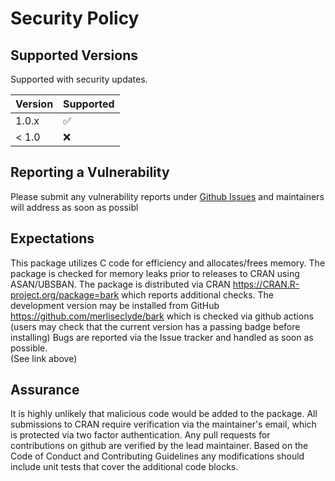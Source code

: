 # Security Policy

## Supported Versions

Supported with security updates.

| Version | Supported          |
| ------- | ------------------ |
| 1.0.x   | :white_check_mark: |
| < 1.0   | :x:                |

## Reporting a Vulnerability

Please submit any vulnerability reports under [Github Issues](https://github.com/merliseclyde/bark/issues) and maintainers will address as soon as possibl

## Expectations

This package utilizes C code for efficiency and allocates/frees memory. 
The package is checked for memory leaks prior to releases to CRAN using 
ASAN/UBSBAN. The package is distributed via CRAN   https://CRAN.R-project.org/package=bark which reports additional checks. The development version may be installed from GitHub https://github.com/merliseclyde/bark which is checked via github actions 
(users may check that the current version has a passing badge before installing)
Bugs are reported via the Issue tracker and handled as soon as possible.  
(See link above)

## Assurance

It is highly unlikely that malicious code would be added to the package. All submissions to CRAN require verification via the maintainer's email, which is protected via two factor authentication.  Any pull requests for contributions on github are verified by the lead maintainer.  Based on the Code of Conduct and Contributing Guidelines any modifications should include unit tests that cover the additional code blocks.